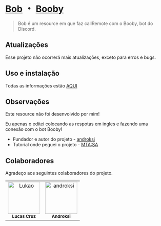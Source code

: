 # [Bob](https://github.com/lucasjcruz/bob) ・ [Booby](https://github.com/lucasjcruz/booby) 


> Bob é um resource em que faz callRemote com o Booby, bot do Discord.

## Atualizações

Esse projeto não ocorrerá mais atualizações, exceto para erros e bugs.

## Uso e instalação

Todas as informações estão [AQUI](https://github.com/lucasjcruz/booby)

## Observações

Este resource não foi desenvolvido por mim!

Eu apenas o editei colocando as respotas em ingles e fazendo uma conexão com o bot Booby!

- Fundador e autor do projeto - [androksi](https://github.com/androksi/tutorial-mtasa-discordapp)
- Tutorial onde peguei o projeto - [MTA:SA](https://forum.mtasa.com/topic/129192-tutorial-como-executar-a%C3%A7%C3%B5es-no-mta-utilizando-um-bot-do-discord/)

## Colaboradores

Agradeço aos seguintes colaboradores do projeto.

<table>
  <tr>
    <td align="center">
      <a href="https://github.com/lucasjcruz">
        <img src="https://avatars.githubusercontent.com/u/66073564?v=4" width="100px;" alt="Lukao"/><br>
        <sub>
          <b>Lucas Cruz</b>
        </sub>
      </a>
    </td>
    <td align="center">
      <a href="https://github.com/androksi">
        <img src="https://avatars.githubusercontent.com/u/73851736?v=4" width="100px;" alt="androksi"/><br>
        <sub>
          <b>Androksi</b>
        </sub>
      </a>
    </td>
  </tr>
</table>
